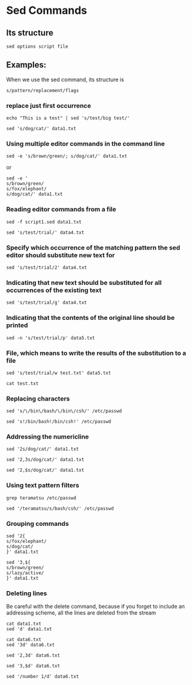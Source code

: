 # Sed Commands

## Its structure

    sed options script file

## Examples:
When we use the sed command, its structure is

    s/pattern/replacement/flags

### replace just first occurrence

    echo "This is a test" | sed 's/test/big test/'

    sed 's/dog/cat/' data1.txt

### Using multiple editor commands in the command line

    sed -e 's/brown/green/; s/dog/cat/' data1.txt

or

    sed -e '
    s/brown/green/
    s/fox/elephant/
    s/dog/cat/' data1.txt

### Reading editor commands from a file

    sed -f script1.sed data1.txt

    sed 's/test/trial/' data4.txt

### Specify which occurrence of the matching pattern the sed editor should substitute new text for

    sed 's/test/trial/2' data4.txt

### Indicating that new text should be substituted for all occurrences of the existing text

    sed 's/test/trial/g' data4.txt

### Indicating that the contents of the original line should be printed

    sed -n 's/test/trial/p' data5.txt

### File, which means to write the results of the substitution to a file

    sed 's/test/trial/w test.txt' data5.txt

    cat test.txt

### Replacing characters

    sed 's/\/bin\/bash/\/bin\/csh/' /etc/passwd

    sed 's!/bin/bash!/bin/csh!' /etc/passwd

### Addressing the numericline

    sed '2s/dog/cat/' data1.txt

    sed '2,3s/dog/cat/' data1.txt

    sed '2,$s/dog/cat/' data1.txt

### Using text pattern filters

    grep teramatsu /etc/passwd

    sed '/teramatsu/s/bash/csh/' /etc/passwd

### Grouping commands

    sed '2{
    s/fox/elephant/
    s/dog/cat/
    }' data1.txt

    sed '3,${
    s/brown/green/
    s/lazy/active/
    }' data1.txt

### Deleting lines
Be careful with the delete command, because if you forget to include an addressing scheme, all the lines are deleted from the stream

    cat data1.txt
    sed 'd' data1.txt

    cat data6.txt
    sed '3d' data6.txt

    sed '2,3d' data6.txt

    sed '3,$d' data6.txt

    sed '/number 1/d' data6.txt
